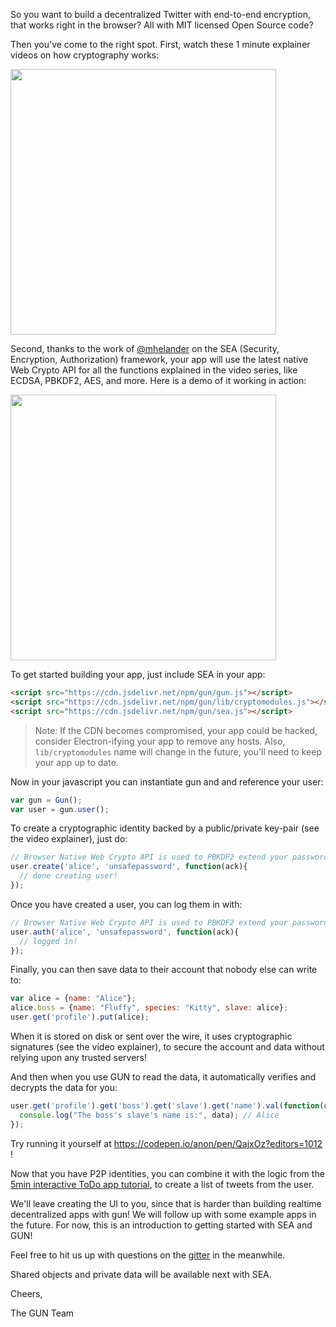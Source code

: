So you want to build a decentralized Twitter with end-to-end encryption, that works right in the browser? All with MIT licensed Open Source code?

Then you've come to the right spot. First, watch these 1 minute explainer videos on how cryptography works:

<a href="http://gun.js.org/explainers/data/security.html" title="2 min demo of auth"><img src="http://img.youtube.com/vi/ccKThyaDR30/0.jpg" width="425px"></a>

Second, thanks to the work of [@mhelander](https://github.com/mhelander) on the SEA (Security, Encryption, Authorization) framework, your app will use the latest native Web Crypto API for all the functions explained in the video series, like ECDSA, PBKDF2, AES, and more. Here is a demo of it working in action:

<a href="https://youtu.be/52Z72bDCtMU" title="2 min demo of auth"><img src="http://img.youtube.com/vi/52Z72bDCtMU/0.jpg" width="425px"></a>

To get started building your app, just include SEA in your app:

```html
<script src="https://cdn.jsdelivr.net/npm/gun/gun.js"></script>
<script src="https://cdn.jsdelivr.net/npm/gun/lib/cryptomodules.js"></script>
<script src="https://cdn.jsdelivr.net/npm/gun/sea.js"></script>
```

> Note: If the CDN becomes compromised, your app could be hacked, consider Electron-ifying your app to remove any hosts. Also, `lib/cryptomodules` name will change in the future, you'll need to keep your app up to date.

Now in your javascript you can instantiate gun and and reference your user:

```javascript
var gun = Gun();
var user = gun.user();
```

To create a cryptographic identity backed by a public/private key-pair (see the video explainer), just do:

```javascript
// Browser Native Web Crypto API is used to PBKDF2 extend your password.
user.create('alice', 'unsafepassword', function(ack){
  // done creating user!
});
```

Once you have created a user, you can log them in with:

```javascript
// Browser Native Web Crypto API is used to PBKDF2 extend your password.
user.auth('alice', 'unsafepassword', function(ack){
  // logged in!
});
```

Finally, you can then save data to their account that nobody else can write to:

```javascript
var alice = {name: "Alice"};
alice.boss = {name: "Fluffy", species: "Kitty", slave: alice};
user.get('profile').put(alice);
```

When it is stored on disk or sent over the wire, it uses cryptographic signatures (see the video explainer), to secure the account and data without relying upon any trusted servers!

And then when you use GUN to read the data, it automatically verifies and decrypts the data for you:

```javascript
user.get('profile').get('boss').get('slave').get('name').val(function(data){
  console.log("The boss's slave's name is:", data); // Alice
});
```

Try running it yourself at https://codepen.io/anon/pen/QajxOz?editors=1012 !

Now that you have P2P identities, you can combine it with the logic from the [5min interactive ToDo app tutorial](http://gun.js.org/think.html), to create a list of tweets from the user.

We'll leave creating the UI to you, since that is harder than building realtime decentralized apps with gun! We will follow up with some example apps in the future. For now, this is an introduction to getting started with SEA and GUN!

Feel free to hit us up with questions on the [gitter](https://gitter.im/amark/gun) in the meanwhile.

Shared objects and private data will be available next with SEA.

Cheers,

The GUN Team